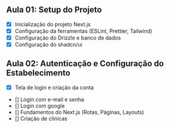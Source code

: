 ## Aula 01: Setup do Projeto

- [x] Inicialização do projeto Next.js
- [x] Configuração da ferramentas (ESLint, Prettier, Tailwind)
- [x] Configuração do Drizzle e banco de dados
- [x] Configuração do shadcn/ui

## Aula 02: Autenticação e Configuração do Estabelecimento

- [x] Tela de login e criação da conta
- [] Login com e-mail e senha
- [] Login com google
- [] Fundamentos do Next.js (Rotas, Páginas, Layouts)
- [] Criação de clínicas
